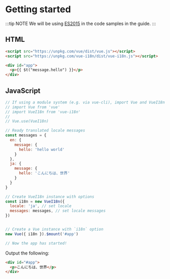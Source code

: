 # Getting started

:::tip NOTE
We will be using [ES2015](https://github.com/lukehoban/es6features) in the
code samples in the guide.
:::

## HTML

```html
<script src="https://unpkg.com/vue/dist/vue.js"></script>
<script src="https://unpkg.com/vue-i18n/dist/vue-i18n.js"></script>

<div id="app">
  <p>{{ $t("message.hello") }}</p>
</div>
``` 

## JavaScript

```js
// If using a module system (e.g. via vue-cli), import Vue and VueI18n and then call Vue.use(VueI18n).
// import Vue from 'vue'
// import VueI18n from 'vue-i18n'
//
// Vue.use(VueI18n)

// Ready translated locale messages
const messages = {
  en: {
    message: {
      hello: 'hello world'
    }
  },
  ja: {
    message: {
      hello: 'こんにちは、世界'
    }
  }
}

// Create VueI18n instance with options
const i18n = new VueI18n({
  locale: 'ja', // set locale
  messages: messages, // set locale messages
})


// Create a Vue instance with `i18n` option
new Vue({ i18n }).$mount('#app')

// Now the app has started!
``` 

Output the following:

```html 
<div id="#app">
  <p>こんにちは、世界</p>
</div>
```
